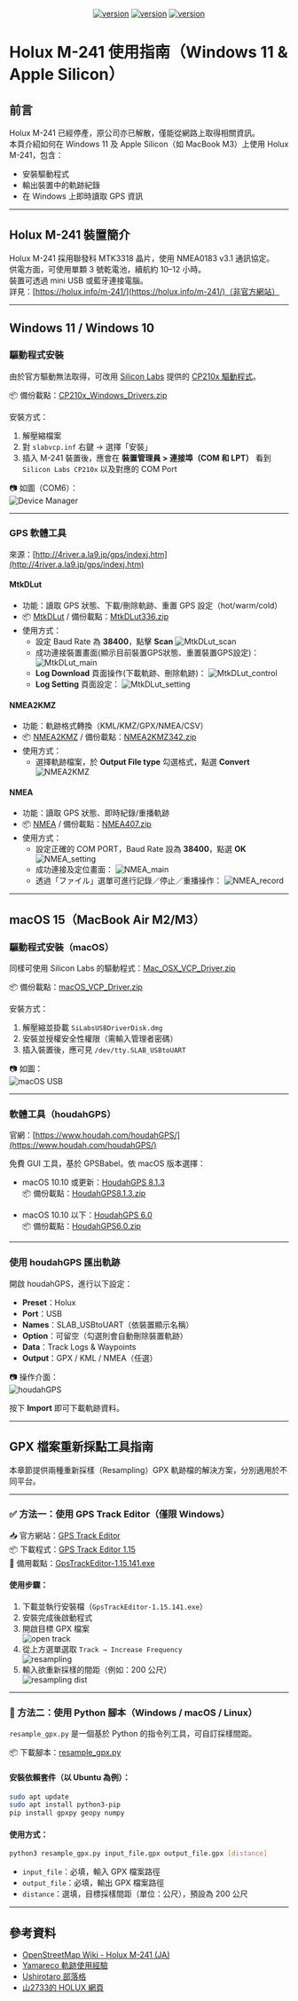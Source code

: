 <div align="center"><p><a href="./README.en.md"><img src="https://img.shields.io/badge/EN-white" alt="version"></a> <a href="./README.md"><img src="https://img.shields.io/badge/繁中-white" alt="version"></a> <a href="./README.ja.md"><img src="https://img.shields.io/badge/日本語-white" alt="version"></a> </p></div>
<!--多國語言tab寫法-->
<!--https://github.com/OpenAiTx/OpenAiTx/blob/main/README.md-->

# Holux M-241 使用指南（Windows 11 & Apple Silicon）

## 前言

Holux M-241 已經停產，原公司亦已解散，僅能從網路上取得相關資訊。  
本頁介紹如何在 Windows 11 及 Apple Silicon（如 MacBook M3）上使用 Holux M-241，包含：

- 安裝驅動程式
- 輸出裝置中的軌跡紀錄
- 在 Windows 上即時讀取 GPS 資訊

---

## Holux M-241 裝置簡介

Holux M-241 採用聯發科 MTK3318 晶片，使用 NMEA0183 v3.1 通訊協定。  
供電方面，可使用單顆 3 號乾電池，續航約 10–12 小時。  
裝置可透過 mini USB 或藍牙連接電腦。  
詳見：[https://holux.info/m-241/](https://holux.info/m-241/)（非官方網站）

---

## Windows 11 / Windows 10

### 驅動程式安裝

由於官方驅動無法取得，可改用 [Silicon Labs](https://www.silabs.com/developer-tools/usb-to-uart-bridge-vcp-drivers?tab=downloads) 提供的 [CP210x 驅動程式](https://www.silabs.com/documents/public/software/CP210x_Windows_Drivers.zip)。

📦 備份載點：[CP210x_Windows_Drivers.zip](./CP210x_Windows_Drivers.zip)

安裝方式：

1. 解壓縮檔案  
2. 對 `slabvcp.inf` 右鍵 → 選擇「安裝」  
3. 插入 M-241 裝置後，應會在 **裝置管理員 > 連接埠（COM 和 LPT）** 看到 `Silicon Labs CP210x` 以及對應的 COM Port

📷 如圖（COM6）：  
![Device Manager](./picture/device_manager.PNG)

---

### GPS 軟體工具

來源：[http://4river.a.la9.jp/gps/indexj.htm](http://4river.a.la9.jp/gps/indexj.htm)

#### MtkDLut

- 功能：讀取 GPS 狀態、下載/刪除軌跡、重置 GPS 設定（hot/warm/cold）  
- 📦 [MtkDLut](http://4river.a.la9.jp/gps/file/MtkDLutj.htm) / 備份載點：[MtkDLut336.zip](./MtkDLut336.zip)
- 使用方式：
  - 設定 Baud Rate 為 **38400**，點擊 **Scan**
    ![MtkDLut_scan](./picture/MtkDLut_scan.PNG)
  - 成功連接裝置畫面(顯示目前裝置GPS狀態、重置裝置GPS設定)：
    ![MtkDLut_main](./picture/MtkDLut_main.PNG)
  - **Log Download** 頁面操作(下載軌跡、刪除軌跡)：
    ![MtkDLut_control](./picture/MtkDLut_control.PNG)
  - **Log Setting** 頁面設定：
    ![MtkDLut_setting](./picture/MtkDLut_setting.PNG)

#### NMEA2KMZ

- 功能：軌跡格式轉換（KML/KMZ/GPX/NMEA/CSV）  
- 📦 [NMEA2KMZ](http://4river.a.la9.jp/gps/file/nmea2kmzj.htm) / 備份載點：[NMEA2KMZ342.zip](./NMEA2KMZ342.zip)
- 使用方式：
  - 選擇軌跡檔案，於 **Output File type** 勾選格式，點選 **Convert**
    ![NMEA2KMZ](./picture/NMEA2KMZ.PNG)

#### NMEA

- 功能：讀取 GPS 狀態、即時紀錄/重播軌跡  
- 📦 [NMEA](http://4river.a.la9.jp/gps/file/NmeaMonj.htm) / 備份載點：[NMEA407.zip](./NMEA407.zip)
- 使用方式：
  - 設定正確的 COM PORT，Baud Rate 設為 **38400**，點選 **OK**
    ![NMEA_setting](./picture/NMEA_setting.PNG)
  - 成功連接及定位畫面：
    ![NMEA_main](./picture/NMEA.PNG)
  - 透過「ファイル」選單可進行記錄／停止／重播操作：
    ![NMEA_record](./picture/NMEA_record.PNG)

---

## macOS 15（MacBook Air M2/M3）

### 驅動程式安裝（macOS）

同樣可使用 Silicon Labs 的驅動程式：[Mac_OSX_VCP_Driver.zip](https://www.silabs.com/documents/public/software/Mac_OSX_VCP_Driver.zip)

📦 備份載點：[macOS_VCP_Driver.zip](./macOS_VCP_Driver.zip)

安裝方式：

1. 解壓縮並掛載 `SiLabsUSBDriverDisk.dmg`  
2. 安裝並授權安全性權限（需輸入管理者密碼）  
3. 插入裝置後，應可見 `/dev/tty.SLAB_USBtoUART`

📷 如圖：  
![macOS USB](./picture/m241_usb_macos.png)

---

### 軟體工具（houdahGPS）

官網：[https://www.houdah.com/houdahGPS/](https://www.houdah.com/houdahGPS/)

免費 GUI 工具，基於 GPSBabel。依 macOS 版本選擇：

- macOS 10.10 或更新：[HoudahGPS 8.1.3](https://www.houdah.com/houdahGPS/download_assets/HoudahGPS8.1.3.zip)  
  📦 備份載點：[HoudahGPS8.1.3.zip](./HoudahGPS8.1.3.zip)

- macOS 10.10 以下：[HoudahGPS 6.0](https://www.houdah.com/houdahGPS/download_assets/HoudahGPS6.0.zip)  
  📦 備份載點：[HoudahGPS6.0.zip](./HoudahGPS6.0.zip)

---

### 使用 houdahGPS 匯出軌跡

開啟 houdahGPS，進行以下設定：

- **Preset**：Holux  
- **Port**：USB  
- **Names**：SLAB_USBtoUART（依裝置顯示名稱）  
- **Option**：可留空（勾選則會自動刪除裝置軌跡）
- **Data**：Track Logs & Waypoints
- **Output**：GPX / KML / NMEA（任選）

📷 操作介面：  
![houdahGPS](./picture/houdahGPS_macos.png)

按下 **Import** 即可下載軌跡資料。

---

## GPX 檔案重新採點工具指南

本章節提供兩種重新採樣（Resampling）GPX 軌跡檔的解決方案，分別適用於不同平台。

---

### ✅ 方法一：使用 GPS Track Editor（僅限 Windows）

📥 官方網站：[GPS Track Editor](http://www.gpstrackeditor.com/)  
📦 下載程式：[GPS Track Editor 1.15](http://www.gpstrackeditor.com/transfer/GpsTrackEditor-1.15.141.exe)  
📁 備用載點：[GpsTrackEditor-1.15.141.exe](./GpsTrackEditor-1.15.141.exe)

#### 使用步驟：

1. 下載並執行安裝檔（`GpsTrackEditor-1.15.141.exe`）  
2. 安裝完成後啟動程式  
3. 開啟目標 GPX 檔案  
   ![open track](./picture/open_track.PNG)  
4. 從上方選單選取 `Track → Increase Frequency`  
   ![resampling](./picture/resampling.PNG)  
5. 輸入欲重新採樣的間距（例如：200 公尺）  
   ![resampling dist](./picture/resampling_dist.PNG)  

---

### 🐍 方法二：使用 Python 腳本（Windows / macOS / Linux）

`resample_gpx.py` 是一個基於 Python 的指令列工具，可自訂採樣間距。

📦 下載腳本：[resample_gpx.py](./resample_gpx.py)

#### 安裝依賴套件（以 Ubuntu 為例）：

```bash
sudo apt update
sudo apt install python3-pip
pip install gpxpy geopy numpy
```

#### 使用方式：

```bash
python3 resample_gpx.py input_file.gpx output_file.gpx [distance]
```

- `input_file`：必填，輸入 GPX 檔案路徑  
- `output_file`：必填，輸出 GPX 檔案路徑  
- `distance`：選填，目標採樣間距（單位：公尺），預設為 200 公尺

---

## 參考資料

- [OpenStreetMap Wiki - Holux M-241 (JA)](https://wiki.openstreetmap.org/wiki/JA:Holux_M-241)
- [Yamareco 軌跡使用經驗](https://www.yamareco.com/modules/yamanote/detail.php?nid=2428)
- [Ushirotaro 部落格](https://ushirotaro.hatenablog.com/entry/2021/05/23/223821)
- [山2733的 HOLUX 網頁](https://www.katch.ne.jp/~yama2733/Holuxm/HOLUXM.htm)

